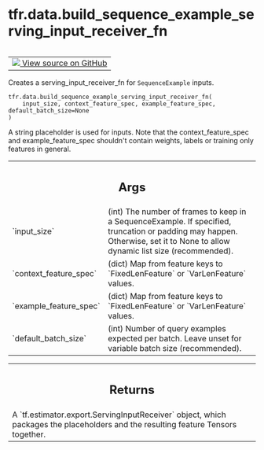 <div itemscope itemtype="http://developers.google.com/ReferenceObject">
<meta itemprop="name" content="tfr.data.build_sequence_example_serving_input_receiver_fn" />
<meta itemprop="path" content="Stable" />
</div>

# tfr.data.build_sequence_example_serving_input_receiver_fn

<!-- Insert buttons and diff -->

<table class="tfo-notebook-buttons tfo-api" align="left">

<td>
  <a target="_blank" href="https://github.com/tensorflow/ranking/tree/master/tensorflow_ranking/python/data.py">
    <img src="https://www.tensorflow.org/images/GitHub-Mark-32px.png" />
    View source on GitHub
  </a>
</td>
</table>

Creates a serving_input_receiver_fn for `SequenceExample` inputs.

<pre class="devsite-click-to-copy prettyprint lang-py tfo-signature-link">
<code>tfr.data.build_sequence_example_serving_input_receiver_fn(
    input_size, context_feature_spec, example_feature_spec, default_batch_size=None
)
</code></pre>

<!-- Placeholder for "Used in" -->

A string placeholder is used for inputs. Note that the context_feature_spec and
example_feature_spec shouldn't contain weights, labels or training only features
in general.

<!-- Tabular view -->

 <table class="properties responsive orange">
<tr><th colspan="2"><h2 class="add-link">Args</h2></th></tr>

<tr>
<td>
`input_size`
</td>
<td>
(int) The number of frames to keep in a SequenceExample. If
specified, truncation or padding may happen. Otherwise, set it to None to
allow dynamic list size (recommended).
</td>
</tr><tr>
<td>
`context_feature_spec`
</td>
<td>
(dict) Map from feature keys to `FixedLenFeature` or
`VarLenFeature` values.
</td>
</tr><tr>
<td>
`example_feature_spec`
</td>
<td>
(dict) Map from  feature keys to `FixedLenFeature` or
`VarLenFeature` values.
</td>
</tr><tr>
<td>
`default_batch_size`
</td>
<td>
(int) Number of query examples expected per batch. Leave
unset for variable batch size (recommended).
</td>
</tr>
</table>

<!-- Tabular view -->

 <table class="properties responsive orange">
<tr><th colspan="2"><h2 class="add-link">Returns</h2></th></tr>
<tr class="alt">
<td colspan="3">
A `tf.estimator.export.ServingInputReceiver` object, which packages the
placeholders and the resulting feature Tensors together.
</td>
</tr>

</table>
